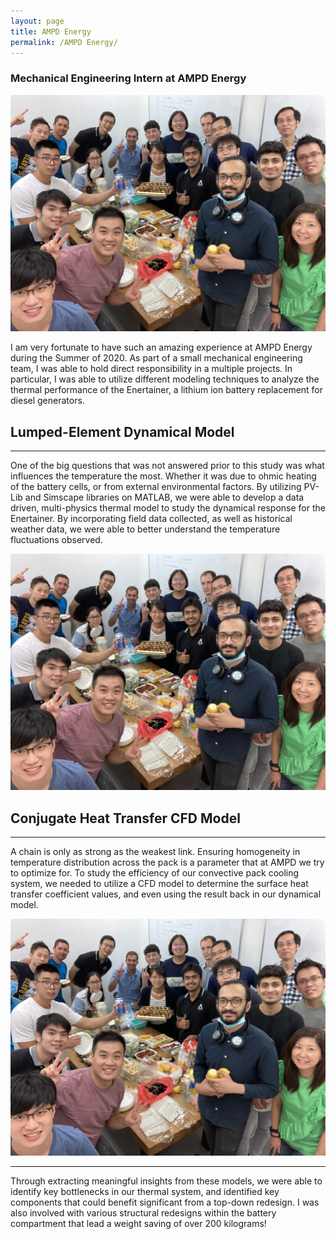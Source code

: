 ```yaml
---
layout: page
title: AMPD Energy
permalink: /AMPD Energy/
---
```

### Mechanical Engineering Intern at AMPD Energy

<p align="center">
  <img width="auto" height="auto" src="/assets/photo6969.jpg">
</p>

I am very fortunate to have such an amazing experience at AMPD Energy during the Summer of 2020. As part of a small mechanical engineering team, I was able to hold direct responsibility in a multiple projects. In particular, I was able to utilize different modeling techniques to analyze the thermal performance of the Enertainer, a lithium ion battery replacement for diesel generators.

## Lumped-Element Dynamical Model
---

One of the big questions that was not answered prior to this study was what influences the temperature the most. Whether it was due to ohmic heating of the battery cells, or from external environmental factors. By utilizing PV-Lib and Simscape libraries on MATLAB, we were able to develop a data driven, multi-physics thermal model to study the dynamical response for the Enertainer. By incorporating field data collected, as well as historical weather data, we were able to better understand the temperature fluctuations observed.

<p align="center">
  <img width="auto" height="auto" src="/assets/photo6969.jpg">
</p>

## Conjugate Heat Transfer CFD Model
---

A chain is only as strong as the weakest link. Ensuring homogeneity in temperature distribution across the pack is a parameter that at AMPD we try to optimize for. To study the efficiency of our convective pack cooling system, we needed to utilize a CFD model to determine the surface heat transfer coefficient values, and even using the result back in our dynamical model.

<p align="center">
  <img width="auto" height="auto" src="/assets/photo6969.jpg">
</p>

---

Through extracting meaningful insights from these models, we were able to identify key bottlenecks in our thermal system, and identified key components that could benefit significant from a top-down redesign. I was also involved with various structural redesigns within the battery compartment that lead a weight saving of over 200 kilograms!
